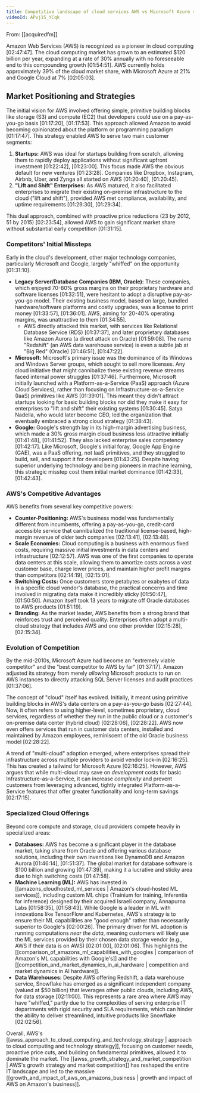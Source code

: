 ```yaml
---
title: Competitive landscape of cloud services AWS vs Microsoft Azure vs Google Cloud
videoId: APvj15_YCqk
---
```


From: [[acquiredfm]] <br/> 

Amazon Web Services (AWS) is recognized as a pioneer in cloud computing <a class="yt-timestamp" data-t="02:47:47">[02:47:47]</a>. The cloud computing market has grown to an estimated $120 billion per year, expanding at a rate of 30% annually with no foreseeable end to this compounding growth <a class="yt-timestamp" data-t="01:54:51">[01:54:51]</a>. AWS currently holds approximately 39% of the cloud market share, with Microsoft Azure at 21% and Google Cloud at 7% <a class="yt-timestamp" data-t="02:05:03">[02:05:03]</a>.

## Market Positioning and Strategies

The initial vision for AWS involved offering simple, primitive building blocks like storage (S3) and compute (EC2) that developers could use on a pay-as-you-go basis <a class="yt-timestamp" data-t="01:17:20">[01:17:20]</a>, <a class="yt-timestamp" data-t="01:17:53">[01:17:53]</a>. This approach allowed Amazon to avoid becoming opinionated about the platform or programming paradigm <a class="yt-timestamp" data-t="01:17:47">[01:17:47]</a>. This strategy enabled AWS to serve two main customer segments:
1.  **Startups:** AWS was ideal for startups building from scratch, allowing them to rapidly deploy applications without significant upfront investment <a class="yt-timestamp" data-t="01:22:42">[01:22:42]</a>, <a class="yt-timestamp" data-t="01:23:00">[01:23:00]</a>. This focus made AWS the obvious default for new ventures <a class="yt-timestamp" data-t="01:23:28">[01:23:28]</a>. Companies like Dropbox, Instagram, Airbnb, Uber, and Zynga all started on AWS <a class="yt-timestamp" data-t="01:20:40">[01:20:40]</a>, <a class="yt-timestamp" data-t="01:20:45">[01:20:45]</a>.
2.  **"Lift and Shift" Enterprises:** As AWS matured, it also facilitated enterprises to migrate their existing on-premise infrastructure to the cloud ("lift and shift"), provided AWS met compliance, availability, and uptime requirements <a class="yt-timestamp" data-t="01:29:30">[01:29:30]</a>, <a class="yt-timestamp" data-t="01:29:34">[01:29:34]</a>.

This dual approach, combined with proactive price reductions (23 by 2012, 51 by 2015) <a class="yt-timestamp" data-t="02:23:54">[02:23:54]</a>, allowed AWS to gain significant market share without substantial early competition <a class="yt-timestamp" data-t="01:31:15">[01:31:15]</a>.

### Competitors' Initial Missteps

Early in the cloud's development, other major technology companies, particularly Microsoft and Google, largely "whiffed" on the opportunity <a class="yt-timestamp" data-t="01:31:10">[01:31:10]</a>.

*   **Legacy Server/Database Companies (IBM, Oracle):** These companies, which enjoyed 70-80% gross margins on their proprietary hardware and software licenses <a class="yt-timestamp" data-t="01:32:51">[01:32:51]</a>, were hesitant to adopt a disruptive pay-as-you-go model. Their existing business model, based on large, bundled hardware/software platforms and costly upgrades, was a license to print money <a class="yt-timestamp" data-t="01:33:57">[01:33:57]</a>, <a class="yt-timestamp" data-t="01:36:01">[01:36:01]</a>. AWS, aiming for 20-40% operating margins, was unattractive to them <a class="yt-timestamp" data-t="01:34:55">[01:34:55]</a>.
    *   AWS directly attacked this market, with services like Relational Database Service (RDS) <a class="yt-timestamp" data-t="01:37:37">[01:37:37]</a>, and later proprietary databases like Amazon Aurora (a direct attack on Oracle) <a class="yt-timestamp" data-t="01:59:08">[01:59:08]</a>. The name "Redshift" (an AWS data warehouse service) is even a subtle jab at "Big Red" (Oracle) <a class="yt-timestamp" data-t="01:46:51">[01:46:51]</a>, <a class="yt-timestamp" data-t="01:47:22">[01:47:22]</a>.
*   **Microsoft:** Microsoft's primary issue was the dominance of its Windows and Windows Server groups, which sought to sell more licenses. Any cloud initiative that might cannibalize these existing revenue streams faced internal power struggles <a class="yt-timestamp" data-t="01:37:46">[01:37:46]</a>. Furthermore, Microsoft initially launched with a Platform-as-a-Service (PaaS) approach (Azure Cloud Services), rather than focusing on Infrastructure-as-a-Service (IaaS) primitives like AWS <a class="yt-timestamp" data-t="01:39:01">[01:39:01]</a>. This meant they didn't attract startups looking for basic building blocks nor did they make it easy for enterprises to "lift and shift" their existing systems <a class="yt-timestamp" data-t="01:30:45">[01:30:45]</a>. Satya Nadella, who would later become CEO, led the organization that eventually embraced a strong cloud strategy <a class="yt-timestamp" data-t="01:38:43">[01:38:43]</a>.
*   **Google:** Google's strength lay in its high-margin advertising business, which made a 30% gross margin cloud business less attractive initially <a class="yt-timestamp" data-t="01:41:48">[01:41:48]</a>, <a class="yt-timestamp" data-t="01:41:52">[01:41:52]</a>. They also lacked enterprise sales competency <a class="yt-timestamp" data-t="01:42:17">[01:42:17]</a>. Like Microsoft, Google's initial foray, Google App Engine (GAE), was a PaaS offering, not IaaS primitives, and they struggled to build, sell, and support it for developers <a class="yt-timestamp" data-t="01:43:25">[01:43:25]</a>. Despite having superior underlying technology and being pioneers in machine learning, this strategic misstep cost them initial market dominance <a class="yt-timestamp" data-t="01:42:33">[01:42:33]</a>, <a class="yt-timestamp" data-t="01:42:43">[01:42:43]</a>.

### AWS's Competitive Advantages

AWS benefits from several key competitive powers:

*   **Counter-Positioning:** AWS's business model was fundamentally different from incumbents, offering a pay-as-you-go, credit-card accessible service that cannibalized the traditional license-based, high-margin revenue of older tech companies <a class="yt-timestamp" data-t="02:13:41">[02:13:41]</a>, <a class="yt-timestamp" data-t="02:13:48">[02:13:48]</a>.
*   **Scale Economies:** Cloud computing is a business with enormous fixed costs, requiring massive initial investments in data centers and infrastructure <a class="yt-timestamp" data-t="02:12:57">[02:12:57]</a>. AWS was one of the first companies to operate data centers at this scale, allowing them to amortize costs across a vast customer base, charge lower prices, and maintain higher profit margins than competitors <a class="yt-timestamp" data-t="02:14:19">[02:14:19]</a>, <a class="yt-timestamp" data-t="02:15:01">[02:15:01]</a>.
*   **Switching Costs:** Once customers store petabytes or exabytes of data in a specific cloud vendor's database, the practical concerns and time involved in migrating data make it incredibly sticky <a class="yt-timestamp" data-t="01:50:47">[01:50:47]</a>, <a class="yt-timestamp" data-t="01:50:50">[01:50:50]</a>. Amazon itself took 13 years to migrate off Oracle databases to AWS products <a class="yt-timestamp" data-t="01:51:19">[01:51:19]</a>.
*   **Branding:** As the market leader, AWS benefits from a strong brand that reinforces trust and perceived quality. Enterprises often adopt a multi-cloud strategy that includes AWS and one other provider <a class="yt-timestamp" data-t="02:15:28">[02:15:28]</a>, <a class="yt-timestamp" data-t="02:15:34">[02:15:34]</a>.

### Evolution of Competition

By the mid-2010s, Microsoft Azure had become an "extremely viable competitor" and the "best competitor to AWS by far" <a class="yt-timestamp" data-t="01:37:17">[01:37:17]</a>. Amazon adjusted its strategy from merely *allowing* Microsoft products to run on AWS instances to directly attacking SQL Server licenses and audit practices <a class="yt-timestamp" data-t="01:37:06">[01:37:06]</a>.

The concept of "cloud" itself has evolved. Initially, it meant using primitive building blocks in AWS's data centers on a pay-as-you-go basis <a class="yt-timestamp" data-t="02:27:44">[02:27:44]</a>. Now, it often refers to using higher-level, sometimes proprietary, cloud services, regardless of whether they run in the public cloud or a customer's on-premise data center (hybrid cloud) <a class="yt-timestamp" data-t="02:28:06">[02:28:06]</a>, <a class="yt-timestamp" data-t="02:28:22">[02:28:22]</a>. AWS now even offers services that run in customer data centers, installed and maintained by Amazon employees, reminiscent of the old Oracle business model <a class="yt-timestamp" data-t="02:28:22">[02:28:22]</a>.

A trend of "multi-cloud" adoption emerged, where enterprises spread their infrastructure across multiple providers to avoid vendor lock-in <a class="yt-timestamp" data-t="02:16:25">[02:16:25]</a>. This has created a tailwind for Microsoft Azure <a class="yt-timestamp" data-t="02:16:25">[02:16:25]</a>. However, AWS argues that while multi-cloud may save on *development* costs for basic Infrastructure-as-a-Service, it can increase *complexity* and prevent customers from leveraging advanced, tightly integrated Platform-as-a-Service features that offer greater functionality and long-term savings <a class="yt-timestamp" data-t="02:17:15">[02:17:15]</a>.

### Specialized Cloud Offerings

Beyond core compute and storage, cloud providers compete heavily in specialized areas:

*   **Databases:** AWS has become a significant player in the database market, taking share from Oracle and offering various database solutions, including their own inventions like DynamoDB and Amazon Aurora <a class="yt-timestamp" data-t="01:46:14">[01:46:14]</a>, <a class="yt-timestamp" data-t="01:51:37">[01:51:37]</a>. The global market for database software is $100 billion and growing <a class="yt-timestamp" data-t="01:47:39">[01:47:39]</a>, making it a lucrative and sticky area due to high switching costs <a class="yt-timestamp" data-t="01:47:58">[01:47:58]</a>.
*   **Machine Learning (ML):** AWS has invested in [[amazons_cloudhosted_ml_services | Amazon's cloud-hosted ML services]], including custom ML chips (Trainium for training, Inferentia for inference) designed by their acquired Israeli company, Annapurna Labs <a class="yt-timestamp" data-t="01:58:35">[01:58:35]</a>, <a class="yt-timestamp" data-t="01:58:43">[01:58:43]</a>. While Google is a leader in ML with innovations like TensorFlow and Kubernetes, AWS's strategy is to ensure their ML capabilities are "good enough" rather than necessarily superior to Google's <a class="yt-timestamp" data-t="02:00:26">[02:00:26]</a>. The primary driver for ML adoption is running computations *near the data*, meaning customers will likely use the ML services provided by their chosen data storage vendor (e.g., AWS if their data is on AWS) <a class="yt-timestamp" data-t="02:01:00">[02:01:00]</a>, <a class="yt-timestamp" data-t="02:01:06">[02:01:06]</a>. This highlights the [[comparison_of_amazons_ml_capabilities_with_googles | comparison of Amazon's ML capabilities with Google's]] and the [[competition_and_market_dynamics_in_ai_hardware | competition and market dynamics in AI hardware]].
*   **Data Warehouses:** Despite AWS offering Redshift, a data warehouse service, Snowflake has emerged as a significant independent company (valued at $50 billion) that leverages other public clouds, including AWS, for data storage <a class="yt-timestamp" data-t="02:11:00">[02:11:00]</a>. This represents a rare area where AWS may have "whiffed," partly due to the complexities of serving enterprise IT departments with rigid security and SLA requirements, which can hinder the ability to deliver streamlined, intuitive products like Snowflake <a class="yt-timestamp" data-t="02:02:56">[02:02:56]</a>.

Overall, AWS's [[awss_approach_to_cloud_computing_and_technology_strategy | approach to cloud computing and technology strategy]], focusing on customer needs, proactive price cuts, and building on fundamental primitives, allowed it to dominate the market. The [[awss_growth_strategy_and_market_competition | AWS's growth strategy and market competition]] has reshaped the entire IT landscape and led to the massive [[growth_and_impact_of_aws_on_amazons_business | growth and impact of AWS on Amazon's business]].